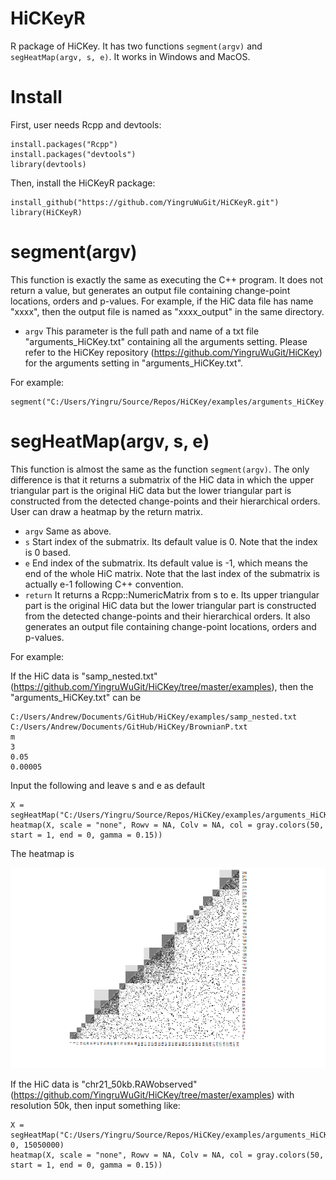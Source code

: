 # HiCKeyR

R package of HiCKey. It has two functions ```segment(argv)``` and ```segHeatMap(argv, s, e)```. It works in Windows and MacOS.

# Install

First, user needs Rcpp and devtools:
```
install.packages("Rcpp")
install.packages("devtools")
library(devtools)
```
Then, install the HiCKeyR package:
```
install_github("https://github.com/YingruWuGit/HiCKeyR.git")
library(HiCKeyR)
```

# segment(argv)

This function is exactly the same as executing the C++ program. It does not return a value, but generates an output file containing change-point locations, orders and p-values. For example, if the HiC data file has name "xxxx", then the output file is named as "xxxx_output" in the same directory.

- ```argv``` This parameter is the full path and name of a txt file "arguments_HiCKey.txt" containing all the arguments setting. Please refer to the HiCKey repository (https://github.com/YingruWuGit/HiCKey) for the arguments setting in "arguments_HiCKey.txt".

For example:
```
segment("C:/Users/Yingru/Source/Repos/HiCKey/examples/arguments_HiCKey.txt")
```

# segHeatMap(argv, s, e)

This function is almost the same as the function ```segment(argv)```. The only difference is that it returns a submatrix of the HiC data in which the upper triangular part is the original HiC data but the lower triangular part is constructed from the detected change-points and their hierarchical orders. User can draw a heatmap by the return matrix.

- ```argv``` Same as above.
- ```s``` Start index of the submatrix. Its default value is 0. Note that the index is 0 based.
- ```e``` End index of the submatrix. Its default value is -1, which means the end of the whole HiC matrix. Note that the last index of the submatrix is actually e-1 following C++ convention.
- ```return``` It returns a Rcpp::NumericMatrix from s to e. Its upper triangular part is the original HiC data but the lower triangular part is constructed from the detected change-points and their hierarchical orders. It also generates an output file containing change-point locations, orders and p-values.

For example:

If the HiC data is "samp_nested.txt" (https://github.com/YingruWuGit/HiCKey/tree/master/examples), then the "arguments_HiCKey.txt" can be
```
C:/Users/Andrew/Documents/GitHub/HiCKey/examples/samp_nested.txt
C:/Users/Andrew/Documents/GitHub/HiCKey/BrownianP.txt
m
3
0.05
0.00005
```
Input the following and leave s and e as default
```
X = segHeatMap("C:/Users/Yingru/Source/Repos/HiCKey/examples/arguments_HiCKey.txt")
heatmap(X, scale = "none", Rowv = NA, Colv = NA, col = gray.colors(50, start = 1, end = 0, gamma = 0.15))
```
The heatmap is

![alt text](https://github.com/YingruWuGit/HiCKeyR/blob/main/sample_heatmap.png)

If the HiC data is "chr21_50kb.RAWobserved" (https://github.com/YingruWuGit/HiCKey/tree/master/examples) with resolution 50k, then input something like:
```
X = segHeatMap("C:/Users/Yingru/Source/Repos/HiCKey/examples/arguments_HiCKey.txt", 0, 15050000)
heatmap(X, scale = "none", Rowv = NA, Colv = NA, col = gray.colors(50, start = 1, end = 0, gamma = 0.15))
```
